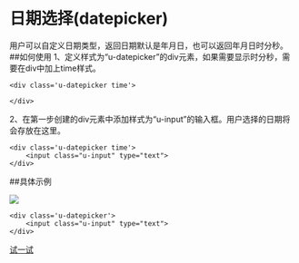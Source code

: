 # 日期选择(datepicker)
用户可以自定义日期类型，返回日期默认是年月日，也可以返回年月日时分秒。
##如何使用
1、定义样式为“u-datepicker”的div元素，如果需要显示时分秒，需要在div中加上time样式。
	
	<div class='u-datepicker time'>
        
    </div>
2、在第一步创建的div元素中添加样式为“u-input”的输入框。用户选择的日期将会存放在这里。

	<div class='u-datepicker time'>
        <input class="u-input" type="text">
    </div>

##具体示例

![](../../static/plugins/img/date1.png)

	<div class='u-datepicker'>
        <input class="u-input" type="text">
    </div>



[试一试](http://iuap.yonyou.com/fe/demo/#/demos/ui/datetime/date "试一试")










